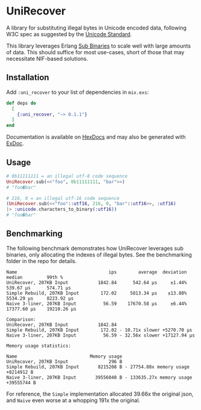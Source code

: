 # UniRecover
A library for substituting illegal bytes in Unicode encoded data, following W3C spec as suggested by the [Unicode Standard](https://www.unicode.org/versions/Unicode15.0.0/UnicodeStandard-15.0.pdf#page=153).

This library leverages Erlang [Sub Binaries](https://www.erlang.org/doc/efficiency_guide/binaryhandling#sub-binaries) to scale well with large amounts of data. This should suffice for most use-cases, short of those that may necessitate NIF-based solutions.

## Installation
Add `:uni_recover` to your list of dependencies in `mix.exs`:

```elixir
def deps do
  [
    {:uni_recover, "~> 0.1.1"}
  ]
end
```

Documentation is available on [HexDocs](https://hexdocs.pm/uni_recover/readme.html) and may also be generated with [ExDoc](https://github.com/elixir-lang/ex_doc).

## Usage
```elixir
# 0b11111111 = an illegal utf-8 code sequence
UniRecover.sub(<<"foo", 0b11111111, "bar">>)
# "foo�bar"

# 216, 0 = an illegal utf-16 code sequence
(UniRecover.sub(<<"foo"::utf16, 216, 0, "bar"::utf16>>, :utf16)
|> :unicode.characters_to_binary(:utf16))
# "foo�bar"
```

## Benchmarking
The following benchmark demonstrates how UniRecover leverages sub binaries, only allocating the indexes of illegal bytes. See the benchmarking folder in the repo for details.

```
Name                                  ips        average  deviation         median         99th %
UniRecover, 207KB Input           1842.84      542.64 μs     ±1.44%      539.67 μs      574.71 μs
Simple Rebuild, 207KB Input        172.02     5813.34 μs    ±13.88%     5534.29 μs     8223.92 μs
Naive 3-liner, 207KB Input          56.59    17670.58 μs     ±6.44%    17377.60 μs    19210.26 μs

Comparison: 
UniRecover, 207KB Input           1842.84
Simple Rebuild, 207KB Input        172.02 - 10.71x slower +5270.70 μs
Naive 3-liner, 207KB Input          56.59 - 32.56x slower +17127.94 μs

Memory usage statistics:

Name                           Memory usage
UniRecover, 207KB Input               296 B
Simple Rebuild, 207KB Input       8215208 B - 27754.08x memory usage +8214912 B
Naive 3-liner, 207KB Input       39556040 B - 133635.27x memory usage +39555744 B
```

For reference, the `Simple` implementation allocated 39.66x the original json, and `Naive` even worse at a whopping 191x the original.
